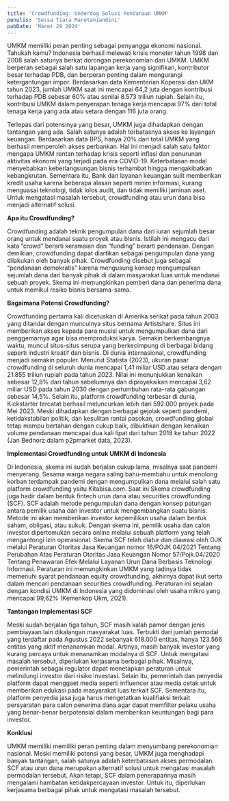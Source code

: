 ```yaml
---
title: 'Crowdfunding: Underdog Solusi Pendanaan UMKM'
penulis: 'Sessa Tiara Maretaniandini'
pubDate: 'Maret 29 2024'
---
```


UMKM memiliki peran penting sebagai penyangga ekonomi nasional. Tahukah kamu? Indonesia berhasil melewati krisis moneter tahun 1998 dan 2008 salah satunya berkat dorongan perekonomian dari UMKM. UMKM  berperan sebagai salah satu lapangan kerja yang signifikan, kontributor besar terhadap PDB, dan berperan penting dalam mengurangi ketergantungan impor.  Berdasarkan data Kementerian Koperasi dan UKM tahun 2023, jumlah UMKM saat ini mencapai 64,2 juta dengan kontribusi terhadap PDB sebesar 60% atau senilai 8.573 triliun rupiah. Selain itu, kontribusi UMKM dalam penyerapan tenaga kerja mencapai 97% dari total tenaga kerja yang ada atau setara dengan 116 juta orang.

Terlepas dari potensinya yang besar, UMKM juga dihadapkan dengan tantangan yang ada. Salah satunya adalah terbatasnya akses ke layangan keuangan. Berdasarkan data BPS, hanya 20% dari total UMKM yang berhasil memperoleh akses perbankan. Hal ini menjadi salah satu faktor mengapa UMKM rentan terhadap krisis seperti inflasi dan penurunan aktivitas ekonomi yang terjadi pada era COVID-19. Keterbatasan modal menyebabkan keberlangsungan bisnis terhambat hingga mengakibatkan kebangkrutan. Sementara itu, Bank dan layanan keuangan sulit memberikan kredit usaha karena beberapa alasan seperti minim informasi, kurang menguasai teknologi, tidak lolos audit, dan tidak memiliki jaminan aset. Untuk mengatasi masalah tersebut, crowdfunding atau urun dana bisa menjadi alternatif solusi.

**Apa itu Crowdfunding?**

Crowdfunding adalah teknik pengumpulan dana dari iuran sejumlah besar orang untuk mendanai suatu proyek atau bisnis. Istilah ini mengacu dari kata “crowd” berarti  keramaian dan “funding” berarti pendanaan. Dengan demikian, crowdfunding dapat diartikan sebagai pengumpulan dana yang dilakukan oleh banyak pihak. Crowdfunding disebut juga sebagai “pendanaan demokratis” karena mengusung konsep mengumpulkan sejumlah dana dari banyak pihak di dalam masyarakat luas untuk mendanai sebuah proyek. Skema ini memungkinkan pemberi dana dan penerima dana untuk memikul resiko bisnis bersama-sama.

**Bagaimana Potensi Crowdfunding?**

Crowdfunding pertama kali dicetuskan di Amerika serikat pada tahun 2003 yang ditandai dengan munculnya situs bernama Artistshare. Situs ini memberikan akses kepada para musisi untuk mengumpulkan dana dari penggemarnya agar bisa memproduksi karya. Semakin berkembangnya waktu, muncul situs-situs serupa yang berkecimpung di berbagai bidang seperti  industri kreatif dan bisnis. Di dunia internasional, crowdfunding menjadi semakin populer. Menurut Statista (2023), ukuran pasar crowdfunding di seluruh dunia mencapai 1,41 miliar USD atau setara dengan 21.855 triliun rupiah pada tahun 2023. Nilai ini menunjukkan kenaikan sebesar 12,8% dari tahun sebelumnya dan diproyeksikan mencapai 3,62 miliar USD pada tahun 2030 dengan pertumbuhan rata-rata gabungan sebesar 14,5%. Selain itu, platform crowdfunding terbesar di dunia, Kickstarter tercatat berhasil meluncurkan lebih dari 592.000 proyek pada Mei 2023. Meski dihadapkan dengan berbagai gejolak seperti pandemi, ketidakstabilan politik, dan kesulitan rantai pasokan,  crowdfunding global tetap mampu bertahan dengan cukup baik, dibuktikan dengan kenaikan volume pendanaan mencapai dua kali lipat dari tahun 2018 ke tahun 2022 (Jan Bednorz dalam p2pmarket data, 2023).

**Implementasi Crowdfunding untuk UMKM di Indonesia**

Di Indonesia, skema ini sudah berjalan cukup lama, misalnya saat pandemi menyerang. Sesama warga negara saling bahu-membahu untuk menolong korban terdampak pandemi dengan mengumpulkan dana melalui salah satu platform crowdfunding yaitu Kitabisa.com.
Saat ini Skema crowdfunding juga hadir dalam bentuk fintech urun dana atau securities crowdfunding (SCF). SCF adalah metode pengumpulan dana dengan konsep patungan antara pemilik usaha dan investor untuk mengembangkan suatu bisnis. Metode ini akan memberikan investor kepemilikan usaha dalam bentuk saham, obligasi, atau sukuk. Dengan skema ini, pemilik usaha dan calon investor dipertemukan secara online melalui sebuah platform yang telah mengantongi izin operasional.
Skema SCF telah diatur dan diawasi oleh OJK melalui Peraturan Otoritas Jasa Keuangan nomor 16/POJK 04/2021 Tentang Perubahan Atas Peraturan Otoritas Jasa Keuangan Nomor 57/Pojk.04/2020 Tentang Penawaran Efek Melalui Layanan Urun Dana Berbasis Teknologi Informasi. Peraturan ini memungkinkan UMKM yang tadinya tidak memenuhi syarat pendanaan equity crowdfunding, akhirnya dapat ikut  serta dalam mencari pendanaan securities crowdfunding. Peraturan ini sejalan dengan kondisi UMKM di Indonesia yang didominasi oleh usaha mikro yang mencapai 99,62% (Kemenkop Ukm, 2021).

**Tantangan Implementasi SCF**

Meski sudah berjalan tiga tahun, SCF masih kalah pamor dengan jenis pembiayaan lain dikalangan masyarakat luas. Terbukti dari jumlah pemodal yang terdaftar pada Agustus 2022 sebanyak 618.000 entitas, hanya  123.566 entitas yang aktif menanamkan modal. Artinya, masih banyak investor yang kurang percaya untuk menanamkan modalnya di SCF.
Untuk mengatasi masalah tersebut, diperlukan kerjasama berbagai pihak. Misalnya, pemerintah sebagai regulator dapat menetapkan peraturan untuk melindungi investor dari risiko investasi. Selain itu, pemerintah dan penyedia platform dapat menggaet media seperti influencer atau media cetak untuk memberikan edukasi pada masyarakat luas terkait SCF. Sementara itu, platform penyedia jasa juga harus mengetatkan kualifiaksi terkait persyaratan para calon penerima dana agar dapat memfilter pelaku usaha yang benar-benar berpotensial dalam memberikan keuntungan bagi para investor.

**Konklusi**

UMKM memiliki memiliki peran penting dalam menyumbang perekonomian nasional. Meski memiliki potensi yang besar, UMKM juga menghadapi banyak tantangan, salah satunya adalah keterbatasan akses permodalan. SCF atau urun dana merupakan alternatif solusi untuk mengatasi masalah permodalan tersebut. Akan tetapi,  SCF dalam penerapannya masih mengalami hambatan ketidakpercayaan investor. Untuk itu, diperlukan kerjasama berbagai pihak untuk mengatasi masalah tersebut.